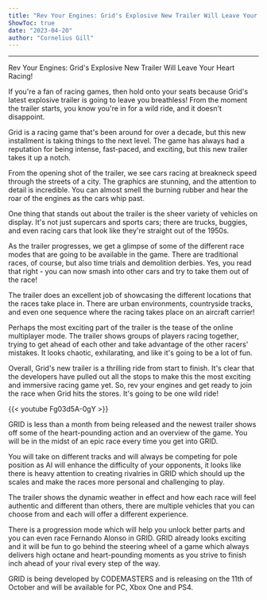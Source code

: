 ```yaml
---
title: "Rev Your Engines: Grid's Explosive New Trailer Will Leave Your Heart Racing!"
ShowToc: true 
date: "2023-04-20"
author: "Cornelius Gill"
---
```

*****
Rev Your Engines: Grid's Explosive New Trailer Will Leave Your Heart Racing!

If you're a fan of racing games, then hold onto your seats because Grid's latest explosive trailer is going to leave you breathless! From the moment the trailer starts, you know you're in for a wild ride, and it doesn't disappoint.

Grid is a racing game that's been around for over a decade, but this new installment is taking things to the next level. The game has always had a reputation for being intense, fast-paced, and exciting, but this new trailer takes it up a notch.

From the opening shot of the trailer, we see cars racing at breakneck speed through the streets of a city. The graphics are stunning, and the attention to detail is incredible. You can almost smell the burning rubber and hear the roar of the engines as the cars whip past.

One thing that stands out about the trailer is the sheer variety of vehicles on display. It's not just supercars and sports cars; there are trucks, buggies, and even racing cars that look like they're straight out of the 1950s.

As the trailer progresses, we get a glimpse of some of the different race modes that are going to be available in the game. There are traditional races, of course, but also time trials and demolition derbies. Yes, you read that right - you can now smash into other cars and try to take them out of the race!

The trailer does an excellent job of showcasing the different locations that the races take place in. There are urban environments, countryside tracks, and even one sequence where the racing takes place on an aircraft carrier!

Perhaps the most exciting part of the trailer is the tease of the online multiplayer mode. The trailer shows groups of players racing together, trying to get ahead of each other and take advantage of the other racers' mistakes. It looks chaotic, exhilarating, and like it's going to be a lot of fun.

Overall, Grid's new trailer is a thrilling ride from start to finish. It's clear that the developers have pulled out all the stops to make this the most exciting and immersive racing game yet. So, rev your engines and get ready to join the race when Grid hits the stores. It's going to be one wild ride!

{{< youtube Fg03d5A-0gY >}} 



GRID is less than a month from being released and the newest trailer shows off some of the heart-pounding action and an overview of the game. You will be in the midst of an epic race every time you get into GRID.
 
You will take on different tracks and will always be competing for pole position as AI will enhance the difficulty of your opponents, it looks like there is heavy attention to creating rivalries in GRID which should up the scales and make the races more personal and challenging to play.
 
The trailer shows the dynamic weather in effect and how each race will feel authentic and different than others, there are multiple vehicles that you can choose from and each will offer a different experience.
 
There is a progression mode which will help you unlock better parts and you can even race Fernando Alonso in GRID. GRID already looks exciting and it will be fun to go behind the steering wheel of a game which always delivers high octane and heart-pounding moments as you strive to finish inch ahead of your rival every step of the way.
 
GRID is being developed by CODEMASTERS and is releasing on the 11th of October and will be available for PC, Xbox One and PS4.




